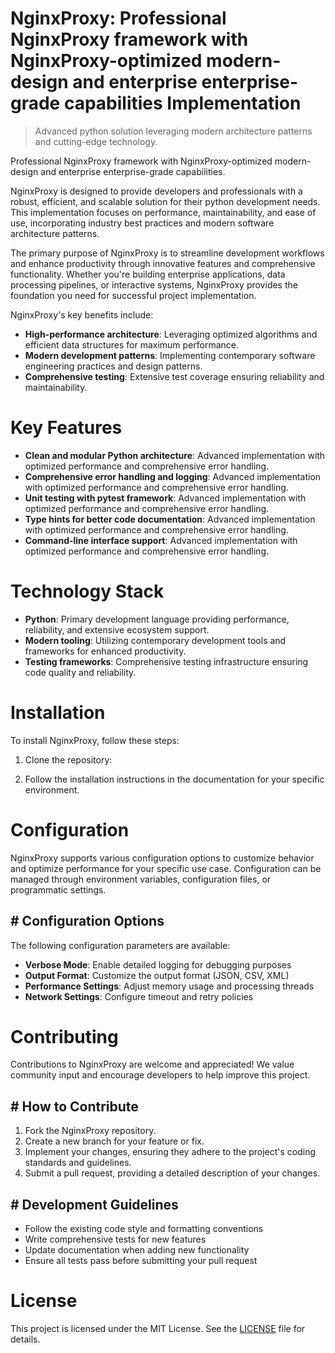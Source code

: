 <!-- fallback_NginxProxy_20251003224639_44753 -->

# NginxProxy: Professional NginxProxy framework with NginxProxy-optimized modern-design and enterprise enterprise-grade capabilities Implementation
> Advanced python solution leveraging modern architecture patterns and cutting-edge technology.

Professional NginxProxy framework with NginxProxy-optimized modern-design and enterprise enterprise-grade capabilities.

NginxProxy is designed to provide developers and professionals with a robust, efficient, and scalable solution for their python development needs. This implementation focuses on performance, maintainability, and ease of use, incorporating industry best practices and modern software architecture patterns.

The primary purpose of NginxProxy is to streamline development workflows and enhance productivity through innovative features and comprehensive functionality. Whether you're building enterprise applications, data processing pipelines, or interactive systems, NginxProxy provides the foundation you need for successful project implementation.

NginxProxy's key benefits include:

* **High-performance architecture**: Leveraging optimized algorithms and efficient data structures for maximum performance.
* **Modern development patterns**: Implementing contemporary software engineering practices and design patterns.
* **Comprehensive testing**: Extensive test coverage ensuring reliability and maintainability.

# Key Features

* **Clean and modular Python architecture**: Advanced implementation with optimized performance and comprehensive error handling.
* **Comprehensive error handling and logging**: Advanced implementation with optimized performance and comprehensive error handling.
* **Unit testing with pytest framework**: Advanced implementation with optimized performance and comprehensive error handling.
* **Type hints for better code documentation**: Advanced implementation with optimized performance and comprehensive error handling.
* **Command-line interface support**: Advanced implementation with optimized performance and comprehensive error handling.

# Technology Stack

* **Python**: Primary development language providing performance, reliability, and extensive ecosystem support.
* **Modern tooling**: Utilizing contemporary development tools and frameworks for enhanced productivity.
* **Testing frameworks**: Comprehensive testing infrastructure ensuring code quality and reliability.

# Installation

To install NginxProxy, follow these steps:

1. Clone the repository:


2. Follow the installation instructions in the documentation for your specific environment.

# Configuration

NginxProxy supports various configuration options to customize behavior and optimize performance for your specific use case. Configuration can be managed through environment variables, configuration files, or programmatic settings.

## # Configuration Options

The following configuration parameters are available:

* **Verbose Mode**: Enable detailed logging for debugging purposes
* **Output Format**: Customize the output format (JSON, CSV, XML)
* **Performance Settings**: Adjust memory usage and processing threads
* **Network Settings**: Configure timeout and retry policies

# Contributing

Contributions to NginxProxy are welcome and appreciated! We value community input and encourage developers to help improve this project.

## # How to Contribute

1. Fork the NginxProxy repository.
2. Create a new branch for your feature or fix.
3. Implement your changes, ensuring they adhere to the project's coding standards and guidelines.
4. Submit a pull request, providing a detailed description of your changes.

## # Development Guidelines

* Follow the existing code style and formatting conventions
* Write comprehensive tests for new features
* Update documentation when adding new functionality
* Ensure all tests pass before submitting your pull request

# License

This project is licensed under the MIT License. See the [LICENSE](https://github.com/Nurulika/NginxProxy/blob/main/LICENSE) file for details.
